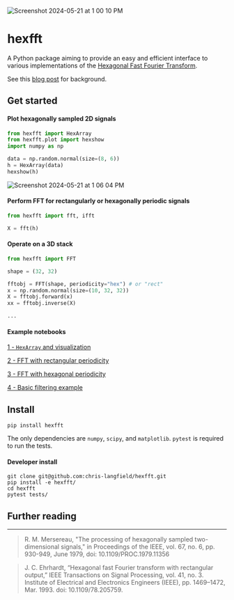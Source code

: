 ![Screenshot 2024-05-21 at 1 00 10 PM](https://github.com/chris-langfield/hexfft/assets/34426450/b4eff5e9-2375-4d2c-a77e-5009efb34495)

# hexfft

A Python package aiming to provide an easy and efficient interface to various implementations of the [Hexagonal Fast Fourier Transform](https://en.wikipedia.org/wiki/Hexagonal_fast_Fourier_transform).

See this [blog post](https://chris-langfield.github.io/hex) for background. 

## Get started

#### Plot hexagonally sampled 2D signals
```python
from hexfft import HexArray
from hexfft.plot import hexshow
import numpy as np

data = np.random.normal(size=(8, 6))
h = HexArray(data)
hexshow(h)
```
![Screenshot 2024-05-21 at 1 06 04 PM](https://github.com/chris-langfield/hexfft/assets/34426450/92d11a97-8b64-4d3f-9ac9-c612aa4b5437)

#### Perform FFT for rectangularly or hexagonally periodic signals

```python
from hexfft import fft, ifft

X = fft(h)
```

#### Operate on a 3D stack

```python
from hexfft import FFT

shape = (32, 32)

fftobj = FFT(shape, periodicity="hex") # or "rect"
x = np.random.normal(size=(10, 32, 32))
X = fftobj.forward(x)
xx = fftobj.inverse(X)

...
```

#### Example notebooks

[1 - `HexArray` and visualization](https://github.com/chris-langfield/hexfft/blob/main/examples/HexArray.ipynb)

[2 - FFT with rectangular periodicity](https://github.com/chris-langfield/hexfft/blob/main/examples/RectangularPeriodicity.ipynb)

[3 - FFT with hexagonal periodicity](https://github.com/chris-langfield/hexfft/blob/main/examples/HexagonalPeriodicity.ipynb)

[4 - Basic filtering example](https://github.com/chris-langfield/hexfft/blob/main/examples/BasicFiltering.ipynb)

## Install

```
pip install hexfft
```

The only dependencies are `numpy`, `scipy`, and `matplotlib`. `pytest` is required to run the tests.

#### Developer install

```
git clone git@github.com:chris-langfield/hexfft.git
pip install -e hexfft/
cd hexfft
pytest tests/
```

## Further reading
---------------------------------------
> R. M. Mersereau, "The processing of hexagonally sampled two-dimensional signals," in Proceedings of the IEEE, vol. 67, no. 6, pp. 930-949, June 1979, doi: 10.1109/PROC.1979.11356

> J. C. Ehrhardt, “Hexagonal fast Fourier transform with rectangular output,” IEEE Transactions on Signal Processing, vol. 41, no. 3. Institute of Electrical and Electronics Engineers (IEEE), pp. 1469–1472, Mar. 1993. doi: 10.1109/78.205759. 
